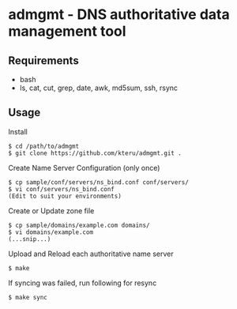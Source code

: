 admgmt - DNS authoritative data management tool
===============================================

Requirements
------------

  * bash
  * ls, cat, cut, grep, date, awk, md5sum, ssh, rsync

Usage
-----

Install

    $ cd /path/to/admgmt
    $ git clone https://github.com/kteru/admgmt.git .

Create Name Server Configuration (only once)

    $ cp sample/conf/servers/ns_bind.conf conf/servers/
    $ vi conf/servers/ns_bind.conf
    (Edit to suit your environments)

Create or Update zone file

    $ cp sample/domains/example.com domains/
    $ vi domains/example.com
    (...snip...)

Upload and Reload each authoritative name server

    $ make

If syncing was failed, run following for resync

    $ make sync

